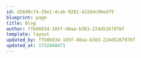 ```yaml
---
id: d2698cf4-29e1-4cab-9281-4226dc00ed79
blueprint: page
title: Blog
author: ffb86834-185f-48aa-b383-224d5267976f
template: layout
updated_by: ffb86834-185f-48aa-b383-224d5267976f
updated_at: 1732448471
---
```

